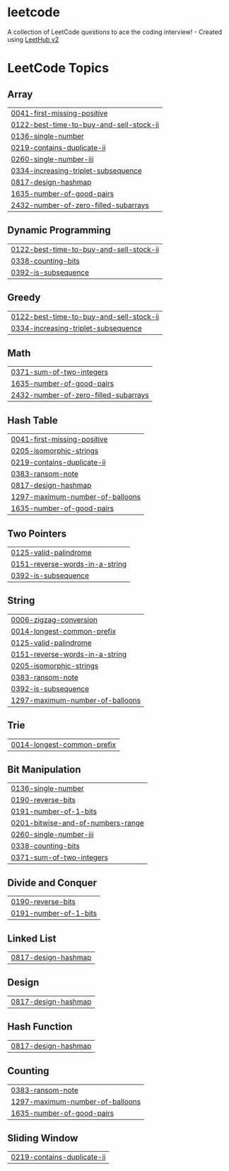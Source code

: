 # leetcode
A collection of LeetCode questions to ace the coding interview! - Created using [LeetHub v2](https://github.com/arunbhardwaj/LeetHub-2.0)

<!---LeetCode Topics Start-->
# LeetCode Topics
## Array
|  |
| ------- |
| [0041-first-missing-positive](https://github.com/lithigesh1/leetcode/tree/master/0041-first-missing-positive) |
| [0122-best-time-to-buy-and-sell-stock-ii](https://github.com/lithigesh1/leetcode/tree/master/0122-best-time-to-buy-and-sell-stock-ii) |
| [0136-single-number](https://github.com/lithigesh1/leetcode/tree/master/0136-single-number) |
| [0219-contains-duplicate-ii](https://github.com/lithigesh1/leetcode/tree/master/0219-contains-duplicate-ii) |
| [0260-single-number-iii](https://github.com/lithigesh1/leetcode/tree/master/0260-single-number-iii) |
| [0334-increasing-triplet-subsequence](https://github.com/lithigesh1/leetcode/tree/master/0334-increasing-triplet-subsequence) |
| [0817-design-hashmap](https://github.com/lithigesh1/leetcode/tree/master/0817-design-hashmap) |
| [1635-number-of-good-pairs](https://github.com/lithigesh1/leetcode/tree/master/1635-number-of-good-pairs) |
| [2432-number-of-zero-filled-subarrays](https://github.com/lithigesh1/leetcode/tree/master/2432-number-of-zero-filled-subarrays) |
## Dynamic Programming
|  |
| ------- |
| [0122-best-time-to-buy-and-sell-stock-ii](https://github.com/lithigesh1/leetcode/tree/master/0122-best-time-to-buy-and-sell-stock-ii) |
| [0338-counting-bits](https://github.com/lithigesh1/leetcode/tree/master/0338-counting-bits) |
| [0392-is-subsequence](https://github.com/lithigesh1/leetcode/tree/master/0392-is-subsequence) |
## Greedy
|  |
| ------- |
| [0122-best-time-to-buy-and-sell-stock-ii](https://github.com/lithigesh1/leetcode/tree/master/0122-best-time-to-buy-and-sell-stock-ii) |
| [0334-increasing-triplet-subsequence](https://github.com/lithigesh1/leetcode/tree/master/0334-increasing-triplet-subsequence) |
## Math
|  |
| ------- |
| [0371-sum-of-two-integers](https://github.com/lithigesh1/leetcode/tree/master/0371-sum-of-two-integers) |
| [1635-number-of-good-pairs](https://github.com/lithigesh1/leetcode/tree/master/1635-number-of-good-pairs) |
| [2432-number-of-zero-filled-subarrays](https://github.com/lithigesh1/leetcode/tree/master/2432-number-of-zero-filled-subarrays) |
## Hash Table
|  |
| ------- |
| [0041-first-missing-positive](https://github.com/lithigesh1/leetcode/tree/master/0041-first-missing-positive) |
| [0205-isomorphic-strings](https://github.com/lithigesh1/leetcode/tree/master/0205-isomorphic-strings) |
| [0219-contains-duplicate-ii](https://github.com/lithigesh1/leetcode/tree/master/0219-contains-duplicate-ii) |
| [0383-ransom-note](https://github.com/lithigesh1/leetcode/tree/master/0383-ransom-note) |
| [0817-design-hashmap](https://github.com/lithigesh1/leetcode/tree/master/0817-design-hashmap) |
| [1297-maximum-number-of-balloons](https://github.com/lithigesh1/leetcode/tree/master/1297-maximum-number-of-balloons) |
| [1635-number-of-good-pairs](https://github.com/lithigesh1/leetcode/tree/master/1635-number-of-good-pairs) |
## Two Pointers
|  |
| ------- |
| [0125-valid-palindrome](https://github.com/lithigesh1/leetcode/tree/master/0125-valid-palindrome) |
| [0151-reverse-words-in-a-string](https://github.com/lithigesh1/leetcode/tree/master/0151-reverse-words-in-a-string) |
| [0392-is-subsequence](https://github.com/lithigesh1/leetcode/tree/master/0392-is-subsequence) |
## String
|  |
| ------- |
| [0006-zigzag-conversion](https://github.com/lithigesh1/leetcode/tree/master/0006-zigzag-conversion) |
| [0014-longest-common-prefix](https://github.com/lithigesh1/leetcode/tree/master/0014-longest-common-prefix) |
| [0125-valid-palindrome](https://github.com/lithigesh1/leetcode/tree/master/0125-valid-palindrome) |
| [0151-reverse-words-in-a-string](https://github.com/lithigesh1/leetcode/tree/master/0151-reverse-words-in-a-string) |
| [0205-isomorphic-strings](https://github.com/lithigesh1/leetcode/tree/master/0205-isomorphic-strings) |
| [0383-ransom-note](https://github.com/lithigesh1/leetcode/tree/master/0383-ransom-note) |
| [0392-is-subsequence](https://github.com/lithigesh1/leetcode/tree/master/0392-is-subsequence) |
| [1297-maximum-number-of-balloons](https://github.com/lithigesh1/leetcode/tree/master/1297-maximum-number-of-balloons) |
## Trie
|  |
| ------- |
| [0014-longest-common-prefix](https://github.com/lithigesh1/leetcode/tree/master/0014-longest-common-prefix) |
## Bit Manipulation
|  |
| ------- |
| [0136-single-number](https://github.com/lithigesh1/leetcode/tree/master/0136-single-number) |
| [0190-reverse-bits](https://github.com/lithigesh1/leetcode/tree/master/0190-reverse-bits) |
| [0191-number-of-1-bits](https://github.com/lithigesh1/leetcode/tree/master/0191-number-of-1-bits) |
| [0201-bitwise-and-of-numbers-range](https://github.com/lithigesh1/leetcode/tree/master/0201-bitwise-and-of-numbers-range) |
| [0260-single-number-iii](https://github.com/lithigesh1/leetcode/tree/master/0260-single-number-iii) |
| [0338-counting-bits](https://github.com/lithigesh1/leetcode/tree/master/0338-counting-bits) |
| [0371-sum-of-two-integers](https://github.com/lithigesh1/leetcode/tree/master/0371-sum-of-two-integers) |
## Divide and Conquer
|  |
| ------- |
| [0190-reverse-bits](https://github.com/lithigesh1/leetcode/tree/master/0190-reverse-bits) |
| [0191-number-of-1-bits](https://github.com/lithigesh1/leetcode/tree/master/0191-number-of-1-bits) |
## Linked List
|  |
| ------- |
| [0817-design-hashmap](https://github.com/lithigesh1/leetcode/tree/master/0817-design-hashmap) |
## Design
|  |
| ------- |
| [0817-design-hashmap](https://github.com/lithigesh1/leetcode/tree/master/0817-design-hashmap) |
## Hash Function
|  |
| ------- |
| [0817-design-hashmap](https://github.com/lithigesh1/leetcode/tree/master/0817-design-hashmap) |
## Counting
|  |
| ------- |
| [0383-ransom-note](https://github.com/lithigesh1/leetcode/tree/master/0383-ransom-note) |
| [1297-maximum-number-of-balloons](https://github.com/lithigesh1/leetcode/tree/master/1297-maximum-number-of-balloons) |
| [1635-number-of-good-pairs](https://github.com/lithigesh1/leetcode/tree/master/1635-number-of-good-pairs) |
## Sliding Window
|  |
| ------- |
| [0219-contains-duplicate-ii](https://github.com/lithigesh1/leetcode/tree/master/0219-contains-duplicate-ii) |
<!---LeetCode Topics End-->